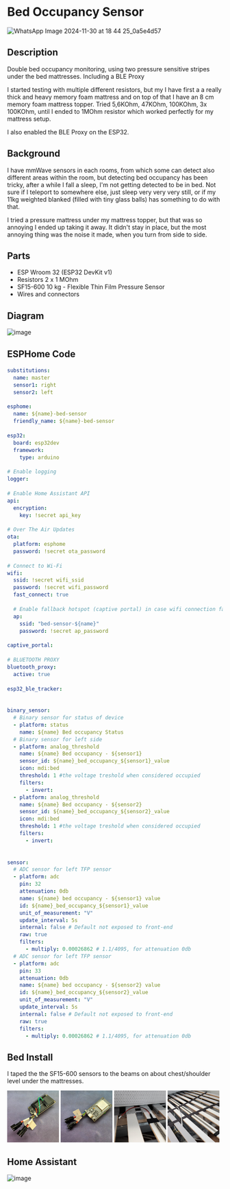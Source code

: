 # Bed Occupancy Sensor

![WhatsApp Image 2024-11-30 at 18 44 25_0a5e4d57](https://github.com/user-attachments/assets/379c5367-62cf-4637-9317-24a8a7bda799)

## Description
Double bed occupancy monitoring, using two pressure sensitive stripes under the bed mattresses. Including a BLE Proxy

I started testing with multiple different resistors, but my I have first a a really thick and heavy memory foam mattress and on top of that I have an 8 cm memory foam mattress topper. Tried 5,6KOhm, 47KOhm, 100KOhm, 3x 100KOhm, until I ended to 1MOhm resistor which worked perfectly for my mattress setup.

I also enabled the BLE Proxy on the ESP32.

## Background
I have mmWave sensors in each rooms, from which some can detect also different areas within the room, but detecting bed occupancy has been tricky, after a while I fall a sleep, I'm not getting detected to be in bed. Not sure if I teleport to somewhere else, just sleep very very very still, or if my 11kg weighted blanked (filled with tiny glass balls) has something to do with that.

I tried a pressure mattress under my mattress topper, but that was so annoying I ended up taking it away. It didn't stay in place, but the most annoying thing was the noise it made, when you turn from side to side.

## Parts

* ESP Wroom 32 (ESP32 DevKit v1)
* Resistors 2 x 1 MOhm
* SF15-600 10 kg - Flexible Thin Film Pressure Sensor
* Wires and connectors

## Diagram

![image](https://github.com/user-attachments/assets/f2c43f53-7ee8-4ed9-a1c7-096777f4c1ab)

## ESPHome Code

```yaml
substitutions:
  name: master
  sensor1: right
  sensor2: left

esphome:
  name: ${name}-bed-sensor
  friendly_name: ${name}-bed-sensor

esp32:
  board: esp32dev
  framework:
    type: arduino

# Enable logging
logger:

# Enable Home Assistant API
api:
  encryption:
    key: !secret api_key

# Over The Air Updates
ota:
  platform: esphome
  password: !secret ota_password

# Connect to Wi-Fi
wifi:
  ssid: !secret wifi_ssid
  password: !secret wifi_password
  fast_connect: true

  # Enable fallback hotspot (captive portal) in case wifi connection fails
  ap:
    ssid: "bed-sensor-${name}"
    password: !secret ap_password

captive_portal:

# BLUETOOTH PROXY
bluetooth_proxy:
  active: true

esp32_ble_tracker:


binary_sensor:
  # Binary sensor for status of device
  - platform: status
    name: ${name} Bed occupancy Status
  # Binary sensor for left side
  - platform: analog_threshold
    name: ${name} Bed occupancy - ${sensor1}
    sensor_id: ${name}_bed_occupancy_${sensor1}_value
    icon: mdi:bed
    threshold: 1 #the voltage treshold when considered occupied
    filters:
      - invert:
  - platform: analog_threshold
    name: ${name} Bed occupancy - ${sensor2}
    sensor_id: ${name}_bed_occupancy_${sensor2}_value
    icon: mdi:bed
    threshold: 1 #the voltage treshold when considered occupied
    filters:
      - invert:


sensor:
  # ADC sensor for left TFP sensor
  - platform: adc
    pin: 32
    attenuation: 0db
    name: ${name} bed occupancy - ${sensor1} value
    id: ${name}_bed_occupancy_${sensor1}_value
    unit_of_measurement: "V"
    update_interval: 5s
    internal: false # Default not exposed to front-end
    raw: true
    filters:
      - multiply: 0.00026862 # 1.1/4095, for attenuation 0db
  # ADC sensor for left TFP sensor
  - platform: adc
    pin: 33
    attenuation: 0db
    name: ${name} bed occupancy - ${sensor2} value
    id: ${name}_bed_occupancy_${sensor2}_value
    unit_of_measurement: "V"
    update_interval: 5s
    internal: false # Default not exposed to front-end
    raw: true
    filters:
      - multiply: 0.00026862 # 1.1/4095, for attenuation 0db
```

## Bed Install

I taped the the SF15-600 sensors to the beams on about chest/shoulder level under the mattresses.

<p float="left"> <img src="ESP32-1.png" width="24%" /> <img src="ESP32-2.png" width="24%" /> <img src="bed-1.png" width="24%" /> <img src="bed-2.png" width="24%" /> </p> 
	
## Home Assistant

![image](https://github.com/user-attachments/assets/431e864b-5b74-43d1-a4c6-37b8dcec8373)




	


